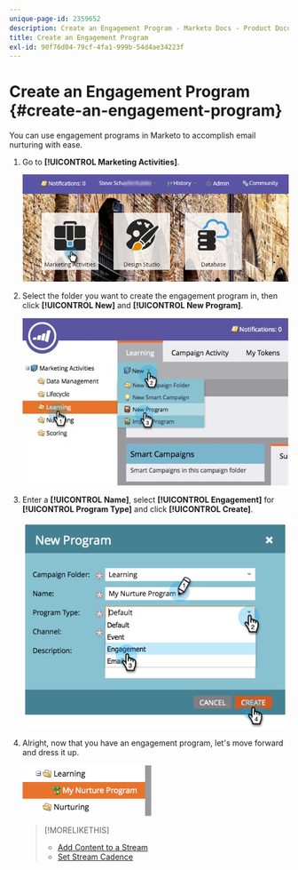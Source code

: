 ```yaml
---
unique-page-id: 2359652
description: Create an Engagement Program - Marketo Docs - Product Documentation
title: Create an Engagement Program
exl-id: 90f76d04-79cf-4fa1-999b-54d4ae34223f
---
```

# Create an Engagement Program {#create-an-engagement-program}

You can use engagement programs in Marketo to accomplish email nurturing with ease.

1. Go to **[!UICONTROL Marketing Activities]**.

   ![](assets/login-marketing-activities.png)

1. Select the folder you want to create the engagement program in, then click **[!UICONTROL New]** and **[!UICONTROL New Program]**.

   ![](assets/newprogramlifecycle.jpg)

1. Enter a **[!UICONTROL Name]**, select **[!UICONTROL Engagement]** for **[!UICONTROL Program Type]** and click **[!UICONTROL Create]**.

   ![](assets/image2014-9-15-15-3a35-3a32.png)

1. Alright, now that you have an engagement program, let's move forward and dress it up.

   ![](assets/image2014-9-15-15-3a35-3a38.png)

   >[!MORELIKETHIS]
   >
   >* [Add Content to a Stream](/help/marketo/product-docs/email-marketing/drip-nurturing/creating-an-engagement-program/add-content-to-a-stream.md)
   >* [Set Stream Cadence](/help/marketo/product-docs/email-marketing/drip-nurturing/engagement-program-streams/set-stream-cadence.md)
